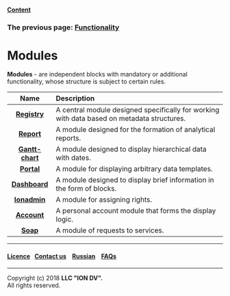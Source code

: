 #### [Content](/docs/en/index.md)

### The previous page: [Functionality](/docs/en/2_system_description/functionality/functionality.md)

# Modules

**Modules** - are independent blocks with mandatory or additional functionality, whose structure is subject to certain rules. 

| Name | Description |
|:---------:|:---------|
|[**Registry**](/docs/en/3_modules_description/registry.md) | A central module designed specifically for working with data based on metadata structures. |
|[**Report**](/docs/en/3_modules_description/report.md) | A module designed for the formation of analytical reports.   |
|[**Gantt-chart**](/docs/en/3_modules_description/gantt_chart.md) |  A module designed to display hierarchical data with dates.   |
|[**Portal**](/docs/en/3_modules_description/portal.md) | A module for displaying arbitrary data templates.  |
|[**Dashboard**](/docs/en/3_modules_description/dashboards.md) | A module designed to display brief information in the form of blocks. |
|[**Ionadmin**](/docs/en/3_modules_description/admin.md) | A module for assigning rights. |
|[**Account**](/docs/en/3_modules_description/account.md)| A personal account module that forms the display logic.  |
|[**Soap**](/docs/en/3_modules_description/soap.md) | A module  of requests to services.|
--------------------------------------------------------------------------  


 #### [Licence](/LICENCE.md)&ensp;  [Contact us](https://iondv.ru/index.html) &ensp;  [Russian](/docs/ru/3_modules_description/modules.md) &ensp; [FAQs](/faqs.md)          



--------------------------------------------------------------------------  

Copyright (c) 2018 **LLC "ION DV".**   
All rights reserved. 